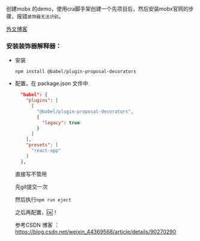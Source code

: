 创建mobx 的demo，使用cra脚手架创建一个先项目后，然后安装mobx官网的步骤，报错`装饰器无法识别`。

[外文博客](https://swizec.com/blog/mobx-with-create-react-app/swizec/7158) 



### 安装装饰器解释器：

- 安装

  `npm install @babel/plugin-proposal-decorators`

- 配置，在 package.json 文件中

  ```json
    "babel": {
      "plugins": [
        [
          "@babel/plugin-proposal-decorators",
          {
            "legacy": true
          }
        ]
      ],
      "presets": [
        "react-app"
      ]
    },
  ```

  直接写不管用

  先git提交一次

  然后执行`npm run eject`

  之后再配置，🆗！

  参考CSDN 博客 ： https://blog.csdn.net/weixin_44369568/article/details/90270290